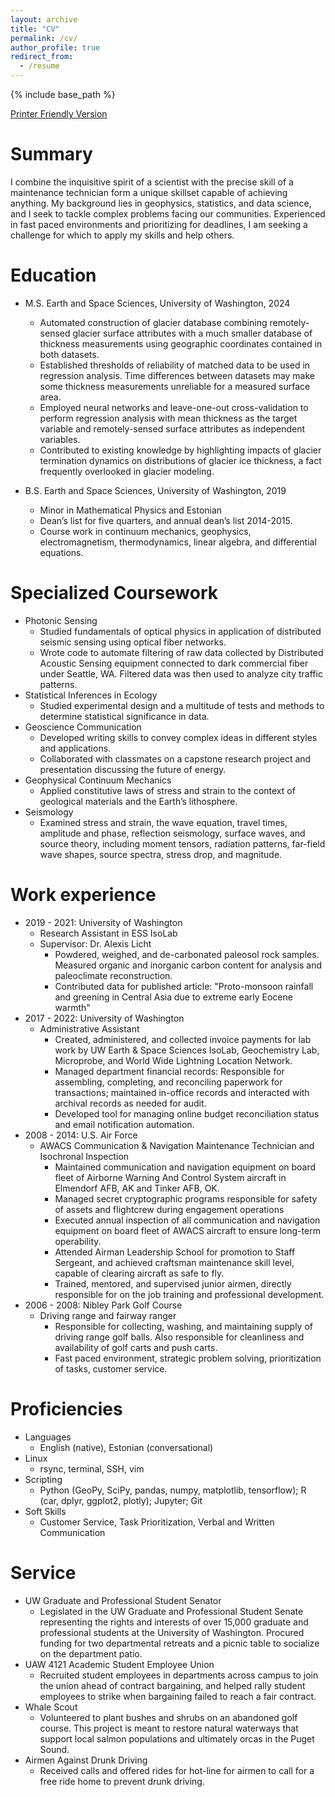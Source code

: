 ```yaml
---
layout: archive
title: "CV"
permalink: /cv/
author_profile: true
redirect_from:
  - /resume
---
```


{% include base_path %}

<a href="{{ '/assets/edasi_CV.pdf' }}" target="_blank">Printer Friendly Version</a>

Summary
======
I combine the inquisitive spirit of a scientist with the precise skill of a maintenance technician form a unique
skillset capable of achieving anything. My background lies in geophysics, statistics, and data science, and I seek to
tackle complex problems facing our communities. Experienced in fast paced environments and prioritizing for
deadlines, I am seeking a challenge for which to apply my skills and help others.

Education
======
* M.S. Earth and Space Sciences, University of Washington, 2024
  <!-- * Thesis: A Data Driven Estimate of Glacier Thicknesses Reveals the Influence of Ice Shelves and Other Ocean Interactions -->
  * Automated construction of glacier database combining remotely-sensed glacier surface attributes with a much smaller database of thickness measurements using geographic coordinates contained in both datasets.
  * Established thresholds of reliability of matched data to be used in regression analysis. Time differences between datasets may make some thickness measurements unreliable for a measured surface area.
  * Employed neural networks and leave-one-out cross-validation to perform regression analysis with mean thickness as the target variable and remotely-sensed surface attributes as independent variables.
  * Contributed to existing knowledge by highlighting impacts of glacier termination dynamics on distributions of glacier ice thickness, a fact frequently overlooked in glacier modeling.


* B.S. Earth and Space Sciences, University of Washington, 2019
  * Minor in Mathematical Physics and Estonian
  * Dean’s list for five quarters, and annual dean’s list 2014-2015.
  * Course work in continuum mechanics, geophysics, electromagnetism, thermodynamics, linear algebra, and differential equations.


Specialized Coursework
======
* Photonic Sensing
  * Studied fundamentals of optical physics in application of distributed seismic sensing using optical fiber networks.
  * Wrote code to automate filtering of raw data collected by Distributed Acoustic Sensing equipment connected to dark commercial fiber under Seattle, WA. Filtered data was then used to analyze city traffic patterns.
* Statistical Inferences in Ecology
  * Studied experimental design and a multitude of tests and methods to determine statistical significance in data.
* Geoscience Communication
  * Developed writing skills to convey complex ideas in different styles and applications.
  * Collaborated with classmates on a capstone research project and presentation discussing the future of energy.
* Geophysical Continuum Mechanics
  * Applied constitutive laws of stress and strain to the context of geological materials and the Earth’s lithosphere.
* Seismology
  * Examined stress and strain, the wave equation, travel times, amplitude and phase, reflection seismology, surface waves, and source theory, including moment tensors, radiation patterns, far-field wave shapes, source spectra, stress drop, and magnitude.





Work experience
======
* 2019 - 2021: University of Washington
  * Research Assistant in ESS IsoLab
  * Supervisor: Dr. Alexis Licht
    * Powdered, weighed, and de-carbonated paleosol rock samples. Measured organic and inorganic carbon content for analysis and paleoclimate reconstruction.
    * Contributed data for published article: "Proto-monsoon rainfall and greening in Central Asia due to extreme early Eocene warmth"
* 2017 - 2022: University of Washington
  * Administrative Assistant
    * Created, administered, and collected invoice payments for lab work by UW Earth & Space Sciences IsoLab, Geochemistry Lab, Microprobe, and World Wide Lightning Location Network.
    * Managed department financial records: Responsible for assembling, completing, and reconciling paperwork for transactions; maintained in-office records and interacted with archival records as needed for audit.
    * Developed tool for managing online budget reconciliation status and email notification automation.
* 2008 - 2014: U.S. Air Force
  * AWACS Communication & Navigation Maintenance Technician and Isochronal Inspection
    * Maintained communication and navigation equipment on board fleet of Airborne Warning And Control System aircraft in Elmendorf AFB, AK and Tinker AFB, OK.
    * Managed secret cryptographic programs responsible for safety of assets and flightcrew during engagement operations
    * Executed annual inspection of all communication and navigation equipment on board fleet of AWACS aircraft to ensure long-term operability.
    * Attended Airman Leadership School for promotion to Staff Sergeant, and achieved craftsman maintenance skill level, capable of clearing aircraft as safe to fly.
    * Trained, mentored, and supervised junior airmen, directly responsible for on the job training and professional development.
* 2006 - 2008: Nibley Park Golf Course
  * Driving range and fairway ranger
    * Responsible for collecting, washing, and maintaining supply of driving range golf balls. Also responsible for cleanliness and availability of golf carts and push carts.
    * Fast paced environment, strategic problem solving, prioritization of tasks, customer service.


Proficiencies
======
* Languages
  * English (native), Estonian (conversational)
* Linux
  * rsync, terminal, SSH, vim
* Scripting
  * Python (GeoPy, SciPy, pandas, numpy, matplotlib, tensorflow); R (car, dplyr, ggplot2, plotly); Jupyter; Git
* Soft Skills
  * Customer Service, Task Prioritization, Verbal and Written Communication






Service
======
* UW Graduate and Professional Student Senator
  * Legislated in the UW Graduate and Professional Student Senate representing the rights and interests of over 15,000 graduate and professional students at the University of Washington. Procured funding for two departmental retreats and a picnic table to socialize on the department patio.
* UAW 4121 Academic Student Employee Union
  * Recruited student employees in departments across campus to join the union ahead of contract bargaining, and helped rally student employees to strike when bargaining failed to reach a fair contract.
* Whale Scout
  * Volunteered to plant bushes and shrubs on an abandoned golf course. This project is meant to restore natural waterways that support local salmon populations and ultimately orcas in the Puget Sound.
* Airmen Against Drunk Driving
  * Received calls and offered rides for hot-line for airmen to call for a free ride home to prevent drunk driving.




<!-- Publications
======
  <ul>{% for post in site.publications %}
    {% include archive-single-cv.html %}
  {% endfor %}</ul>

Talks
======
  <ul>{% for post in site.talks %}
    {% include archive-single-talk-cv.html %}
  {% endfor %}</ul>

Teaching
======
  <ul>{% for post in site.teaching %}
    {% include archive-single-cv.html %}
  {% endfor %}</ul>

Service and leadership
======
* Currently signed in to 43 different slack teams -->
